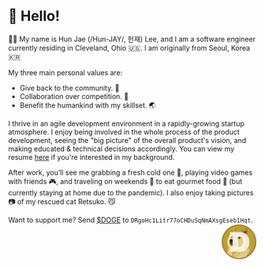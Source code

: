 # :wave: Hello!

🙋‍♂️ My name is Hun Jae (/Hun-JAY/, 헌재) Lee, and I am a software engineer currently residing in Cleveland, Ohio :us:. I am originally from Seoul, Korea :kr:

My three main personal values are:

- Give back to the community. :muscle:
- Collaboration over competition. :dancers:
- Benefit the humankind with my skillset. :earth_asia:

I thrive in an agile development environment in a rapidly-growing startup atmosphere. I enjoy being involved in the whole process of the product development, seeing the "big picture" of the overall product's vision, and making educated & technical decisions accordingly. You can view my resume [here](https://hunj.dev/resume/) if you're interested in my background.

After work, you’ll see me grabbing a fresh cold one :beer:, playing video games with friends :video_game:, and traveling on weekends :car: to eat gourmet food :stew: (but currently staying at home due to the pandemic). I also enjoy taking pictures :camera: of my rescued cat Retsuko. :smirk_cat:

<div>
Want to support me? Send <a href="https://dogecoin.com/" target="_blank">$DOGE</a> to <code>DRgoHc1Litr77oCHDuSqNmAXsgEseb1Hqt</code>. <img src="img/dogecoin.png" align="right" width="72" height="72">
</div>
